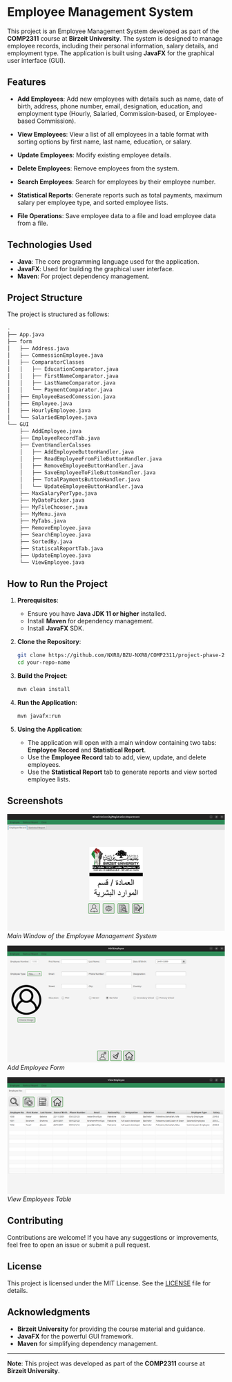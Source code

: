 # Employee Management System

This project is an Employee Management System developed as part of the **COMP2311** course at **Birzeit University**. The system is designed to manage employee records, including their personal information, salary details, and employment type. The application is built using **JavaFX** for the graphical user interface (GUI).

## Features

- **Add Employees**: Add new employees with details such as name, date of birth, address, phone number, email, designation, education, and employment type (Hourly, Salaried, Commission-based, or Employee-based Commission).
  
- **View Employees**: View a list of all employees in a table format with sorting options by first name, last name, education, or salary.

- **Update Employees**: Modify existing employee details.

- **Delete Employees**: Remove employees from the system.

- **Search Employees**: Search for employees by their employee number.

- **Statistical Reports**: Generate reports such as total payments, maximum salary per employee type, and sorted employee lists.

- **File Operations**: Save employee data to a file and load employee data from a file.

## Technologies Used

- **Java**: The core programming language used for the application.
- **JavaFX**: Used for building the graphical user interface.
- **Maven**: For project dependency management.

## Project Structure

The project is structured as follows:

```
.
├── App.java
├── form
│   ├── Address.java
│   ├── CommessionEmployee.java
│   ├── ComparatorClasses
│   │   ├── EducationComparator.java
│   │   ├── FirstNameComparator.java
│   │   ├── LastNameComparator.java
│   │   └── PaymentComparator.java
│   ├── EmployeeBasedComession.java
│   ├── Employee.java
│   ├── HourlyEmployee.java
│   └── SalariedEmployee.java
└── GUI
    ├── AddEmployee.java
    ├── EmployeeRecordTab.java
    ├── EventHandlerCalsses
    │   ├── AddEmployeeButtonHandler.java
    │   ├── ReadEmployeeFromFileButtonHandler.java
    │   ├── RemoveEmployeeButtonHandler.java
    │   ├── SaveEmployeeToFileButtonHandler.java
    │   ├── TotalPaymentsButtonHandler.java
    │   └── UpdateEmployeeButtonHandler.java
    ├── MaxSalaryPerType.java
    ├── MyDatePicker.java
    ├── MyFileChooser.java
    ├── MyMenu.java
    ├── MyTabs.java
    ├── RemoveEmployee.java
    ├── SearchEmployee.java
    ├── SortedBy.java
    ├── StatiscalReportTab.java
    ├── UpdateEmployee.java
    └── ViewEmployee.java
```

## How to Run the Project

1. **Prerequisites**:
   - Ensure you have **Java JDK 11 or higher** installed.
   - Install **Maven** for dependency management.
   - Install **JavaFX** SDK.

2. **Clone the Repository**:

   ```bash
   git clone https://github.com/NXR8/BZU-NXR8/COMP2311/project-phase-2.git
   cd your-repo-name
   ```

3. **Build the Project**:

   ```bash
   mvn clean install
   ```

4. **Run the Application**:

   ```bash
   mvn javafx:run
   ```

5. **Using the Application**:
   - The application will open with a main window containing two tabs: **Employee Record** and **Statistical Report**.
   - Use the **Employee Record** tab to add, view, update, and delete employees.
   - Use the **Statistical Report** tab to generate reports and view sorted employee lists.

## Screenshots

![Main Window](screenshots/main_window.png)
*Main Window of the Employee Management System*

![Add Employee](screenshots/add_employee.png)
*Add Employee Form*

![View Employees](screenshots/view_employees.png)
*View Employees Table*

## Contributing

Contributions are welcome! If you have any suggestions or improvements, feel free to open an issue or submit a pull request.

## License

This project is licensed under the MIT License. See the [LICENSE](LICENSE) file for details.

## Acknowledgments

- **Birzeit University** for providing the course material and guidance.
- **JavaFX** for the powerful GUI framework.
- **Maven** for simplifying dependency management.

---

**Note**: This project was developed as part of the **COMP2311** course at **Birzeit University**.
